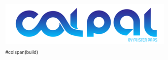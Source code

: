 <p align:center>
<img src="assets/img/logo.svg" width="500px"></img>
 </p>         
#colspan(build)
